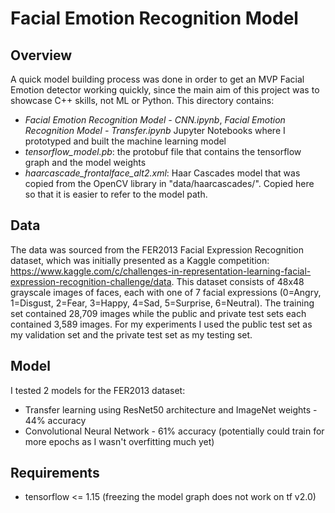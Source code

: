 # Facial Emotion Recognition Model

## Overview
A quick model building process was done in order to get an MVP Facial Emotion detector working quickly, since the main aim of this project was to showcase C++ skills, not ML or Python. This directory contains:
- *Facial Emotion Recognition Model - CNN.ipynb*, *Facial Emotion Recognition Model - Transfer.ipynb* Jupyter Notebooks where I prototyped and built the machine learning model
- *tensorflow_model.pb*: the protobuf file that contains the tensorflow graph and the model weights
- *haarcascade_frontalface_alt2.xml*: Haar Cascades model that was copied from the OpenCV library in "data/haarcascades/". Copied here so that it is easier to refer to the model path.


## Data
The data was sourced from the FER2013 Facial Expression Recognition dataset, which was initially presented as a Kaggle competition: https://www.kaggle.com/c/challenges-in-representation-learning-facial-expression-recognition-challenge/data. This dataset consists of 48x48 grayscale images of faces, each with one of 7 facial expressions (0=Angry, 1=Disgust, 2=Fear, 3=Happy, 4=Sad, 5=Surprise, 6=Neutral). The training set contained 28,709 images while the public and private test sets each contained 3,589 images. For my experiments I used the public test set as my validation set and the private test set as my testing set.

## Model
I tested 2 models for the FER2013 dataset:
- Transfer learning using ResNet50 architecture and ImageNet weights - 44% accuracy
- Convolutional Neural Network - 61% accuracy (potentially could train for more epochs as I wasn't overfitting much yet)

## Requirements
- tensorflow <= 1.15 (freezing the model graph does not work on tf v2.0)
